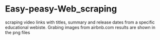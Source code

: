 # Easy-peasy-Web_scraping
scraping video links with titles, summary and  release dates from a specific educational webiste.
Grabing images from airbnb.com 
results are shown in the png files
